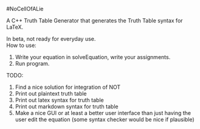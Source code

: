 #NoCellOfALie

A C++ Truth Table Generator that generates the Truth Table syntax for LaTeX. 

In beta, not ready for everyday use.  
How to use:  
1. Write your equation in solveEquation, write your assignments.
2. Run program.

TODO:  
1. Find a nice solution for integration of NOT  
2. Print out plaintext truth table  
3. Print out latex syntax for truth table  
4. Print out markdown syntax for truth table  
5. Make a nice GUI or at least a better user interface than just having the user edit the equation (some syntax checker would be nice if plausible)
